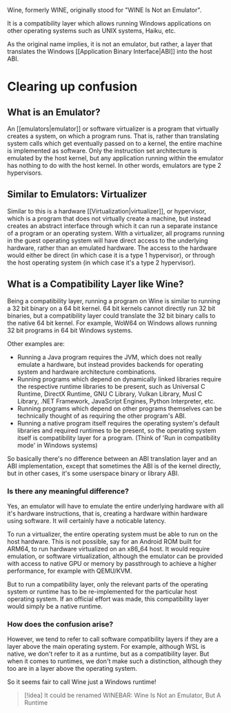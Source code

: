 Wine, formerly WINE, originally stood for "WINE Is Not an Emulator".

It is a compatibility layer which allows running Windows applications on other operating systems such as UNIX systems, Haiku, etc.

As the original name implies, it is not an emulator, but rather, a layer that translates the Windows [[Application Binary Interface|ABI]] into the host ABI.
# Clearing up confusion
## What is an Emulator?
An [[emulators|emulator]] or software virtualizer is a program that virtually creates a system, on which a program runs. That is, rather than translating system calls which get eventually passed on to a kernel, the entire machine is implemented as software. Only the instruction set architecture is emulated by the host kernel, but any application running within the emulator has nothing to do with the host kernel. In other words, emulators are type 2 hypervisors.
## Similar to Emulators: Virtualizer
Similar to this is a hardware [[Virtualization|virtualizer]], or hypervisor, which is a program that does not virtually create a machine, but instead creates an abstract interface through which it can run a separate instance of a program or an operating system. With a virtualizer, all programs running in the guest operating system will have direct access to the underlying hardware, rather than an emulated hardware. The access to the hardware would either be direct (in which case it is a type 1 hypervisor), or through the host operating system (in which case it's a type 2 hypervisor).
## What is a Compatibility Layer like Wine?
Being a compatibility layer, running a program on Wine is similar to running a 32 bit binary on a 64 bit kernel. 64 bit kernels cannot directly run 32 bit binaries, but a compatibility layer could translate the 32 bit binary calls to the native 64 bit kernel. For example, WoW64 on Windows allows running 32 bit programs in 64 bit Windows systems.

Other examples are:
- Running a Java program requires the JVM, which does not really emulate a hardware, but instead provides backends for operating system and hardware architecture combinations.
- Running programs which depend on dynamically linked libraries require the respective runtime libraries to be present, such as Universal C Runtime, DirectX Runtime, GNU C Library, Vulkan Library, Musl C Library, .NET Framework, JavaScript Engines, Python Interpreter, etc.
- Running programs which depend on other programs themselves can be technically thought of as requiring the other program's ABI.
- Running a native program itself requires the operating system's default libraries and required runtimes to be present, so the operating system itself is compatibility layer for a program. (Think of 'Run in compatibility mode' in Windows systems)

So basically there's no difference between an ABI translation layer and an ABI implementation, except that sometimes the ABI is of the kernel directly, but in other cases, it's some userspace binary or library ABI.

### Is there any meaningful difference?
Yes, an emulator will have to emulate the entire underlying hardware with all it's hardware instructions, that is, creating a hardware within hardware using software. It will certainly have a noticable latency.

To run a virtualizer, the entire operating system must be able to run on the host hardware. This is not possible, say for an Android ROM built for ARM64, to run hardware virtualized on an x86_64 host. It would require emulation, or software virtualization, although the emulator can be provided with access to native GPU or memory by passthrough to achieve a higher performance, for example with QEMU/KVM.

But to run a compatibility layer, only the relevant parts of the operating system or runtime has to be re-implemented for the particular host operating system. If an official effort was made, this compatibility layer would simply be a native runtime.

### How does the confusion arise?
However, we tend to refer to call software compatibility layers if they are a layer above the main operating system. For example, although WSL is native, we don't refer to it as a runtime, but as a compatibility layer. But when it comes to runtimes, we don't make such a distinction, although they too are in a layer above the operating system.

So it seems fair to call Wine just a Windows runtime!

> [!idea]
> It could be renamed WINEBAR: Wine Is Not an Emulator, But A Runtime